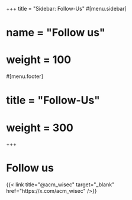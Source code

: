 +++
title = "Sidebar: Follow-Us"
#[menu.sidebar]
#    name = "Follow us"
#    weight = 100
#[menu.footer]
#    title = "Follow-Us"
#    weight = 300
+++

# Follow us
<!--
<div><i class="fab fa-youtube pl-2"></i> {{< link title="WiSec 2022 Teasers" target="_blank" href="https://www.youtube.com/playlist?list=PL4FCce8hBdnJEaN4_GXb8-IJrhctYw4wd" />}}</div>

<div><i class="fab fa-youtube pl-2"></i> {{< link title="Live Stream" target="_blank" href="/livestreams" />}}</div>
-->
<!--
<div><i class="fab fa-youtube pl-2"></i> {{< link title="YouTube" target="_blank" href="https://www.youtube.com/channel/UCuoCDm4vGr7t7MdD3zt3P3g" />}}</div>
-->

<div><i class="fab fa-twitter pl-2"></i> {{< link title="@acm_wisec" target="_blank" href="https://x.com/acm_wisec" />}}</div>
